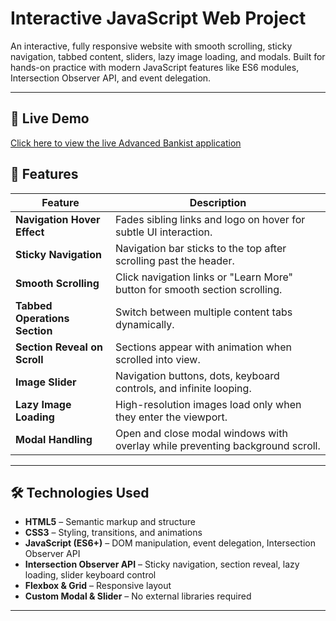 # Interactive JavaScript Web Project

An interactive, fully responsive website with smooth scrolling, sticky navigation, tabbed content, sliders, lazy image loading, and modals. Built for hands-on practice with modern JavaScript features like ES6 modules, Intersection Observer API, and event delegation.

---
## 🚀 Live Demo

[Click here to view the live Advanced Bankist application](https://varunfsd.github.io/Advanced-Bankist/)
## 🌟 Features

| Feature                          | Description                                                                                   |
|---------------------------------|-----------------------------------------------------------------------------------------------|
| **Navigation Hover Effect**      | Fades sibling links and logo on hover for subtle UI interaction.                               |
| **Sticky Navigation**            | Navigation bar sticks to the top after scrolling past the header.                             |
| **Smooth Scrolling**             | Click navigation links or "Learn More" button for smooth section scrolling.                  |
| **Tabbed Operations Section**    | Switch between multiple content tabs dynamically.                                            |
| **Section Reveal on Scroll**     | Sections appear with animation when scrolled into view.                                       |
| **Image Slider**                 | Navigation buttons, dots, keyboard controls, and infinite looping.                            |
| **Lazy Image Loading**           | High-resolution images load only when they enter the viewport.                                |
| **Modal Handling**               | Open and close modal windows with overlay while preventing background scroll.                 |

---

## 🛠️ Technologies Used

- **HTML5** – Semantic markup and structure
- **CSS3** – Styling, transitions, and animations
- **JavaScript (ES6+)** – DOM manipulation, event delegation, Intersection Observer API
- **Intersection Observer API** – Sticky navigation, section reveal, lazy loading, slider keyboard control
- **Flexbox & Grid** – Responsive layout
- **Custom Modal & Slider** – No external libraries required

---


